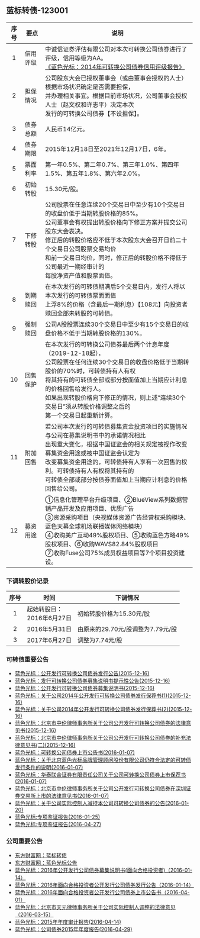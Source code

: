 ## 蓝标转债-123001

|序号|要点|说明|
|:--:|----|----|
|1|信用评级|中诚信证券评估有限公司对本次可转换公司债券进行了评级，信用等级为AA。<br>[《蓝色光标：2014年可转换公司债券信用评级报告》](http://pdf.dfcfw.com/pdf/H2_AN201512150012099778_1.pdf)|
|2|担保情况|公司股东大会已授权董事会（或由董事会授权的人士）根据市场状况确定是否需要担保，<br>并办理相关事宜。根据目前市场状况，公司董事会授权人士（赵文权和许志平）决定本次<br>发行的可转换公司债券【不设担保】。|
|3|债券总额|人民币14亿元。|
|4|债券期限|2015年12月18日至2021年12月17日，6年。|
|5|票面利率|第一年0.5%、第二年0.7%、第三年1.0%、第四年1.5%、第五年1.8%、第六年2.0%。|
|6|初始转股|15.30元/股。|
|7|下修转股|公司股票在任意连续20个交易日中至少有10个交易日的收盘价低于当期转股价格的85%。<br>公司董事会有权提出转股价格向下修正方案并提交公司股东大会表决。<br>修正后的转股价格应不低于本次股东大会召开日前二十个交易日公司股票交易均价<br>和前一交易日均价，同时，修正后的转股价格不得低于公司最近一期经审计的<br>每股净资产值和股票面值。|
|8|到期赎回|在本次发行的可转债期满后5个交易日内，发行人将以本次发行的可转债票面面值<br>上浮8%的价格（含最后一期利息）【108元】向投资者赎回全部未转股的可转债。|
|9|强制赎回|公司A股股票连续30个交易日中至少有15个交易日的收盘价格不低于当期转股价格的130%。|
|10|回售保护|在本次发行的可转换公司债券最后两个计息年度（2019-12-18起），<br>公司股票在任何连续30个交易日的收盘价格低于当期转股价的70%时，可转债持有人有权<br>将其持有的可转债全部或部分按面值加上当期应计利息的价格回售给发行人。<br>如果出现转股价格向下修正的情况，则上述“连续30个交易日”须从转股价格调整之后的<br>第一个交易日起重新计算。|
|11|附加回售|若公司本次发行的可转债募集资金投资项目的实施情况与公司在募集说明书中的承诺情况相比<br>出现重大变化，根据中国证监会的相关规定被视作改变募集资金用途或被中国证监会认定为<br>改变募集资金用途的，可转债持有人享有一次回售的权利。可转债持有人有权将其持有的<br>可转债全部或部分按债券面值加上当期应计利息的价格回售给公司。|
|12|募资用途|①信息化管理平台升级项目、②BlueView系列数据营销产品开发及应用项目、优质广告<br>③资源采购项目（央视媒体资源广告经营权采购模块、蓝色天幕全球机场联播媒体网络模块）<br>④收购美广互动49%股权项目、⑤收购蓝色方略49%股权项目、⑥收购WAVS82.84%股权项目<br>⑦收购Fuse公司75%成员权益项目等7个项目投资建设。|

### 下调转股价记录
|序号|时间|下调情况|
|:--:|----|----|
|1|起始转股日：<br>2016年6月27日|初始转股价格为15.30元/股|
|2|2016年5月31日|由原来的29.70元/股调整为7.79元/股|
|3|2017年6月27日|调整为7.74元/股|

### 可转债重要公告
* [蓝色光标：公开发行可转换公司债券发行公告(2015-12-16)](http://pdf.dfcfw.com/pdf/H2_AN201512150012099779_1.pdf)
* [蓝色光标：发行可转换公司债券募集说明书提示性公告(2015-12-16)](http://pdf.dfcfw.com/pdf/H2_AN201512150012099780_1.pdf) 
* [蓝色光标：公开发行可转换公司债券募集说明书(2015-12-16)](http://pdf.dfcfw.com/pdf/H2_AN201512150012099781_1.pdf) 
* [蓝色光标：关于公司2014年公开发行可转换公司债券发行保荐书(1)(2015-12-16)](http://pdf.dfcfw.com/pdf/H2_AN201512150012099773_1.pdf)
* [蓝色光标：关于公司2014年公开发行可转换公司债券发行保荐书(2)(2015-12-16)](http://pdf.dfcfw.com/pdf/H2_AN201512160012127207_1.pdf)
* [蓝色光标：北京市中伦律师事务所关于公司公开发行可转换公司债券的法律意见书(2015-12-16)](http://pdf.dfcfw.com/pdf/H2_AN201512150012099777_1.pdf)
* [蓝色光标：北京市中伦律师事务所关于公司公开发行可转换公司债券的补充法律意见书(二)(2015-12-16)](http://pdf.dfcfw.com/pdf/H2_AN201512150012099775_1.pdf)
* [蓝色光标：可转换公司债券上市公告书(2016-01-07)](http://pdf.dfcfw.com/pdf/H2_AN201601060012770284_1.pdf)
* [蓝色光标：关于北京蓝色光标品牌管理顾问股份有限公司仍符合法定的可转债发行条件的说明(2016-01-07)](http://pdf.dfcfw.com/pdf/H2_AN201601060012770313_1.pdf)
* [蓝色光标：华泰联合证券有限责任公司关于公司可转换公司债券上市保荐书(2016-01-07)](http://pdf.dfcfw.com/pdf/H2_AN201601060012770287_1.pdf)
* [蓝色光标：北京市中伦律师事务所关于公司公开发行可转换公司债券在深圳证券交易所上市的法律意见书(2016-01-07)](http://pdf.dfcfw.com/pdf/H2_AN201601060012770288_1.pdf)
* [蓝色光标：关于公司实际控制人减持本公司可转换公司债券的公告(2016-01-20)](http://pdf.dfcfw.com/pdf/H2_AN201601200013188836_1.pdf)
* [蓝色光标:专项鉴证报告(2016-01-25)](http://pdf.dfcfw.com/pdf/H2_AN201601250013266188_1.pdf)
* [蓝色光标:专项鉴证报告(2016-04-27)](http://pdf.dfcfw.com/pdf/H2_AN201604260014554471_1.pdf)


### 公司重要公告
* [东方财富网：蓝标转债](http://quote.eastmoney.com/sz123001.html)
* [东方财富网：蓝色光标公告](http://data.eastmoney.com/notices/stock/300058.html)
* [蓝色光标：2016年公开发行公司债券募集说明书(面向合格投资者)（2016-01-14）](http://pdf.dfcfw.com/pdf/H2_AN201601140013014728_1.pdf)
* [蓝色光标：2016年面向合格投资者公开发行公司债券发行公告（2016-01-14）](http://pdf.dfcfw.com/pdf/H2_AN201601140013014724_1.pdf)
* [蓝色光标：2016年面向合格投资者公开发行公司债券上市公告书（2016-04-01）](http://pdf.dfcfw.com/pdf/H2_AN201604010014204096_1.pdf)
* [蓝色光标：北京市天元律师事务所关于公司实际控制人调整的法律意见（2016-03-15）](http://pdf.dfcfw.com/pdf/H2_AN201603150013888870_1.pdf)
* [蓝色光标：2015年年度审计报告(2016-04-14)](http://pdf.dfcfw.com/pdf/H2_AN201604130014346688_1.pdf)
* [蓝色光标：公司债券2015年年度报告(2016-04-29)](http://pdf.dfcfw.com/pdf/H2_AN201604290014631556_1.pdf)


